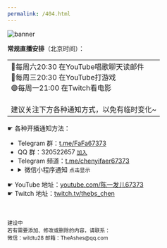 ```yaml
---
permalink: /404.html
---
```

<!-- XRCJB -->

<img src="https://7769-wildcinema-6ggi717ue20fb424-1306579026.tcb.qcloud.la/otherRes/67373.net/67373.net%20banner2-050.png?sign=30ccea541785d055faad667df1970127&t=1648942346" alt="banner" title="banner">
  
**常规直播安排**（北京时间）：

<table><tr><td>
  🔴每周六20:30 在YouTube唱歌聊天读邮件<br>
  🔴每周三20:30 在YouTube打游戏<br>
  🟣每周一21:00 在Twitch看电影<br>
  <br>
  建议关注下方各种通知方式，以免有临时变化~<br>
</td></tr></table>

☛ 各种开播通知方法：
- Telegram 群：[t.me/FaFa67373](https://t.me/FaFa67373)
- QQ 群：320522657 <code><a href='https://jq.qq.com/?_wv=1027&k=PTcrl72q'>加入</a></code>
- Telegram 频道：[t.me/chenyifaer67373](t.me/chenyifaer67373)
- <details><summary>微信小程序通知 <code>点击显示</code></summary>
    <img src="https://7769-wildcinema-6ggi717ue20fb424-1306579026.tcb.qcloud.la/otherRes/67373.net/%E5%BE%AE%E4%BF%A1%E4%B8%AD%E9%95%BF%E6%8C%89.png?sign=baf67d88ed07389e4f982ecd9c63b6e2&t=1648940185" alt="小德影城二维码" title="小德影城二维码">
  </details>
  
☛ YouTube 地址：[youtube.com/陈一发儿67373](https://youtube.com/陈一发儿67373)  
☛ Twitch 地址：[twitch.tv/thebs_chen](https://twitch.tv/thebs_chen)



  
<!--
记录文档 https://www.notion.so/chenyifaer/67373-net-a3ceeea1605c48439f109f43064bdaef 
-->








<br>
<br>
<sub>建设中<br>
  若有需要添加、修改或删除的内容，请联系：<br>
  微信：wildtu28 邮箱：TheAshes@qq.com</sub>



